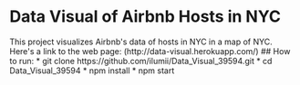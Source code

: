 <h1>Data Visual of Airbnb Hosts in NYC</h1>
This project visualizes Airbnb's data of hosts in NYC in a map of NYC.
</br>
Here's a link to the web page: (http://data-visual.herokuapp.com/)
## How to run:
  * git clone https://github.com/ilumii/Data_Visual_39594.git
  * cd Data_Visual_39594
  * npm install
  * npm start
